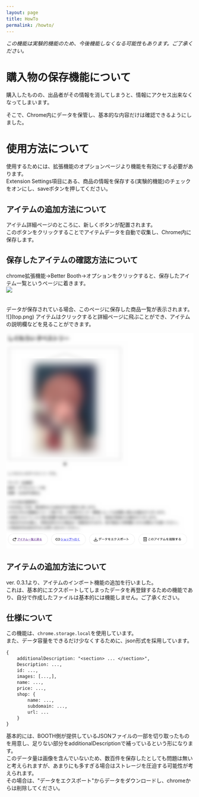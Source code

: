 ```yaml
---
layout: page
title: HowTo
permalink: /howto/
---
```


*この機能は実験的機能のため、今後機能しなくなる可能性もあります。ご了承ください。*


# 購入物の保存機能について

購入したものの、出品者がその情報を消してしまうと、情報にアクセス出来なくなってしまいます。

そこで、Chrome内にデータを保管し、基本的な内容だけは確認できるようにしました。

# 使用方法について
使用するためには、拡張機能のオプションページより機能を有効にする必要があります。<br>
Extension Settings項目にある、商品の情報を保存する(実験的機能)のチェックをオンにし、saveボタンを押してください。

## アイテムの追加方法について
アイテム詳細ページのところに、新しくボタンが配置されます。<br>
このボタンをクリックすることでアイテムデータを自動で収集し、Chrome内に保存します。<br>

## 保存したアイテムの確認方法について
chrome拡張機能->Better Booth->オプションをクリックすると、保存したアイテム一覧というページに着きます。<br>
![]({{site.baseurl}}/images/extension.png)

<br>
データが保存されている場合、このページに保存した商品一覧が表示されます。<br>
![](top.png)
アイテムはクリックすると詳細ページに飛ぶことができ、アイテムの説明欄などを見ることができます。

![](itempage.png)

## アイテムの追加方法について
ver. 0.3.1より、アイテムのインポート機能の追加を行いました。<br>
これは、基本的にエクスポートしてしまったデータを再登録するための機能であり、自分で作成したファイルは基本的には機能しません。ご了承ください。

## 仕様について
この機能は、`chrome.storage.local`を使用しています。<br>
また、データ容量をできるだけ少なくするために、json形式を採用しています。

```js=
{
    additionalDescription: "<section> ... </section>",
    Description: ...,
    id: ...,
    images: [...,],
    name: ...,
    price: ...,
    shop: {
        name: ...,
        subdomain: ...,
        url: ...
    }
}
```
基本的には、BOOTH側が提供しているJSONファイルの一部を切り取ったものを用意し、足りない部分をadditionalDescriptionで補っているという形になります。<br>
このデータ量は画像を含んでいないため、数百件を保存したとしても問題は無いと考えられますが、あまりにも多すぎる場合はストレージを圧迫する可能性が考えられます。<br>
その場合は、"データをエクスポート"からデータをダウンロードし、chromeからは削除してください。

